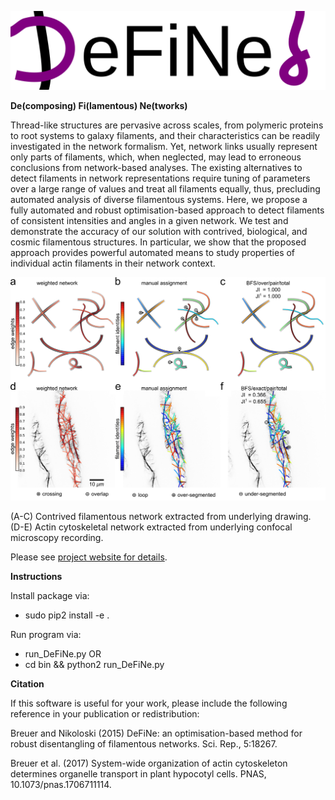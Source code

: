 ![](data/name.png)

**De(composing) Fi(lamentous) Ne(tworks)**

Thread-like structures are pervasive across scales, from polymeric proteins to root systems to galaxy filaments,
and their characteristics can be readily investigated in the network formalism. Yet, network links usually represent only parts of filaments,
which, when neglected, may lead to erroneous conclusions from network-based analyses.
The existing alternatives to detect filaments in network representations require tuning of parameters over a large range of values and treat all filaments equally,
thus, precluding automated analysis of diverse filamentous systems. Here, we propose a fully automated and robust optimisation-based approach to detect
filaments of consistent intensities and angles in a given network. We test and demonstrate the accuracy of our solution with contrived, biological,
and cosmic filamentous structures. In particular, we show that the proposed approach provides powerful automated means to study properties of individual actin filaments
in their network context.

![](data/figure.png)

(A-C) Contrived filamentous network extracted from underlying drawing.
(D-E) Actin cytoskeletal network extracted from underlying confocal microscopy recording.

Please see [project website for details](http://mathbiol.mpimp-golm.mpg.de/DeFiNe/).

**Instructions**

Install package via:

- sudo pip2 install -e .

Run program via:

- run_DeFiNe.py OR
- cd bin && python2 run_DeFiNe.py

**Citation**

If this software is useful for your work, please include the following reference in your publication or redistribution:

Breuer and Nikoloski (2015) DeFiNe: an optimisation-based method for robust disentangling of filamentous networks. Sci. Rep., 5:18267.

Breuer et al. (2017) System-wide organization of actin cytoskeleton determines organelle transport in plant hypocotyl cells. PNAS, 10.1073/pnas.1706711114.

